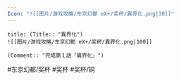 ```yaml
---
Icon: "![[图片/游戏攻略/东京幻都 eX+/奖杯/異界化.png|30]]"
---
```

```ad-common-bronze-trophy
title: (Title:: "異界化")
![[图片/游戏攻略/东京幻都 eX+/奖杯/異界化.png|100]]

(Comment:: "完成第１話「異界化」")
```

#东京幻都/奖杯 #奖杯 #奖杯/铜
